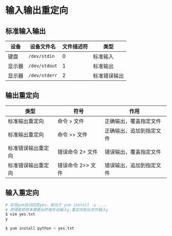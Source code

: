 # 输入输出重定向



## 标准输入输出

| 设备   | 设备文件名    | 文件描述符 | 类型         |
| ------ | ------------- | ---------- | ------------ |
| 键盘   | `/dev/stdin`  | 0          | 标准输入     |
| 显示器 | `/dev/stdout` | 1          | 标准输出     |
| 显示器 | `/dev/stderr` | 2          | 标准错误输出 |



## 输出重定向

| 类型               | 符号              | 作用                     |
| ------------------ | ----------------- | ------------------------ |
| 标准输出重定向     | 命令 > 文件       | 正确输出，覆盖指定文件   |
| 标准输出重定向     | 命令 >> 文件      | 正确输出，追加到指定文件 |
| 标准错误输出重定向 | 错误命令 2> 文件  | 错误输出，覆盖指定文件   |
| 标准错误输出重定向 | 错误命令 2>> 文件 | 错误输出，追加到指定文件 |



## 输入重定向

```bash
# 实现yum自动回答yes，相当于 yum install -y ....
# 原理是把原本需要从终端手动输入y,重定向到从文件输入y
$ vim yes.txt
y

$ yum install python < yes.txt
```

